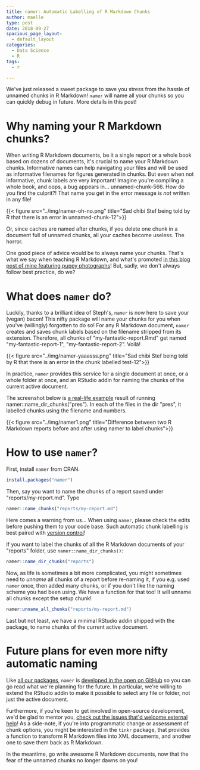 ```yaml
---
title: namer: Automatic Labelling of R Markdown Chunks
author: maelle
type: post
date: 2018-09-27
spacious_page_layout:
  - default_layout
categories:
  - Data Science
  - R
tags:
  - r

---
```


We've just released a sweet package to save you stress from the hassle of unnamed chunks in R Markdown! `namer` will name all your chunks so you can quickly debug in future. More details in this post!

# Why naming your R Markdown chunks?

When writing R Markdown documents, be it a single report or a whole book based on dozens of documents, it's crucial to name your R Markdown chunks. Informative names can help navigating your files and will be used as informative filenames for figures generated in chunks. But even when not informative, chunk labels are very important! Imagine you're compiling a whole book, and oops, a bug appears in... unnamed-chunk-566. How do you find the culprit?! That name you get in the error message is _not_ written in any file! 

{{< figure src="../img/namer-oh-no.png" title="Sad chibi Stef being told by R that there is an error in unnamed-chunk-12">}} 

Or, since caches are named after chunks, if you delete one chunk in a document full of unnamed chunks, all your caches become useless. The horror.

One good piece of advice would be to always name your chunks. That's what we say when teaching R Markdown, and what's promoted [in this blog post of mine featuring puppy photographs](https://masalmon.eu/2017/08/08/chunkpets/)! But, sadly, we don't always follow best practice, do we? 

# What does `namer` do?

Luckily, thanks to a brilliant idea of Steph's, `namer` is now here to save your (vegan) bacon! This nifty package will name your chunks for you when you've (willingly) forgotten to do so! For any R Markdown document, `namer` creates and saves chunk labels based on the filename stripped from its extension. Therefore, all chunks of "my-fantastic-report.Rmd" get named "my-fantastic-report-1", "my-fantastic-report-2". Voilà!

{{< figure src="../img/namer-yaaasss.png" title="Sad chibi Stef being told by R that there is an error in the chunk labelled test-12">}}

In practice, `namer` provides this service for a single document at once, or a whole folder at once, and an RStudio addin for naming the chunks of the current active document.

The screenshot below is [a real-life example](https://github.com/lockedata/pres-datascience/pull/1)  result of running namer::name_dir_chunks("pres"). In each of the files in the dir "pres", it labelled chunks using the filename and numbers.

{{< figure src="../img/namer1.png" title="Difference between two R Markdown reports before and after using namer to label chunks">}} 

# How to use `namer`?

First, install `namer` from CRAN.

```r
install.packages("namer")
```

Then, say you want to name the chunks of a report saved under "reports/my-report.md". Type

```r
namer::name_chunks("reports/my-report.md")
```

Here comes a warning from us... When using `namer`, please check the edits before pushing them to your code base. Such automatic chunk labelling is best paired with [version control](http://happygitwithr.com/)!

If you want to label the chunks of all the R Markdown documents of your "reports" folder, use `namer::name_dir_chunks()`:

```r
namer::name_dir_chunks("reports")
```

Now, as life is sometimes a bit more complicated, you might sometimes need to _unname_ all chunks of a report before re-naming it, if you e.g. used `namer` once, then added many chunks, or if you don't like the naming scheme you had been using. We have a function for that too! It will unname all chunks except the setup chunk!

```r
namer:unname_all_chunks("reports/my-report.md")
```

Last but not least, we have a minimal RStudio addin shipped with the package, to name chunks of the current active document.

# Future plans for even more nifty automatic naming

Like [all our packages](https://itsalocke.com/oss/packages/), `namer` is [developed in the open on GitHub](https://github.com/lockedata/namer) so you can go read what we're planning for the future. In particular, we're willing to extend the RStudio addin to make it possible to select any file or folder, not just the active document. 

Furthermore, if you're keen to get involved in open-source development, we'd be glad to mentor you, [check out the issues that'd welcome external help](https://github.com/lockedata/namer/issues?q=is%3Aissue+is%3Aopen+label%3A%22help+wanted+%3Araised_hand%3A%22)! As a side-note, if you're into programmatic change or assessment of chunk options, you might be interested in the `tinkr` package, that provides a function to transform R Markdown files into XML documents, and another one to save them back as R Markdown. 

In the meantime, go write awesome R Markdown documents, now that the fear of the unnamed chunks no longer dawns on you!
